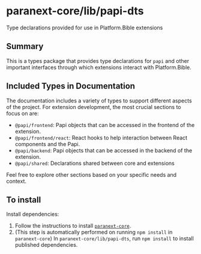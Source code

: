 # paranext-core/lib/papi-dts

Type declarations provided for use in Platform.Bible extensions

## Summary

This is a types package that provides type declarations for `papi` and other important interfaces through which extensions interact with Platform.Bible.

## Included Types in Documentation

The documentation includes a variety of types to support different aspects of the project. For extension development, the most crucial sections to focus on are:

- `@papi/frontend`: Papi objects that can be accessed in the frontend of the extension.
- `@papi/frontend/react`: React hooks to help interaction between React components and the Papi.
- `@papi/backend`: Papi objects that can be accessed in the backend of the extension.
- `@papi/shared`: Declarations shared between core and extensions

Feel free to explore other sections based on your specific needs and context.

## To install

Install dependencies:

1. Follow the instructions to install [`paranext-core`](https://github.com/paranext/paranext-core#developer-install).
2. (This step is automatically performed on running `npm install` in `paranext-core`) In `paranext-core/lib/papi-dts`, run `npm install` to install published dependencies.
